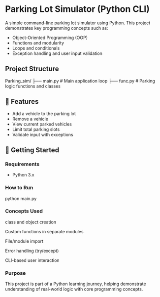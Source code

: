 # Parking Lot Simulator (Python CLI)

A simple command-line parking lot simulator using Python. This project demonstrates key programming concepts such as:

- Object-Oriented Programming (OOP)
- Functions and modularity
- Loops and conditionals
- Exception handling and user input validation

## Project Structure
Parking_sim/
├── main.py # Main application loop
├── func.py # Parking logic functions and classes


## 🧠 Features

- Add a vehicle to the parking lot
- Remove a vehicle
- View current parked vehicles
- Limit total parking slots
- Validate input with exceptions

## 🚀 Getting Started

### Requirements

- Python 3.x

### How to Run

python main.py

### Concepts Used
class and object creation

Custom functions in separate modules

File/module import

Error handling (try/except)

CLI-based user interaction

### Purpose
This project is part of a Python learning journey, helping demonstrate understanding of real-world logic with core programming concepts.

